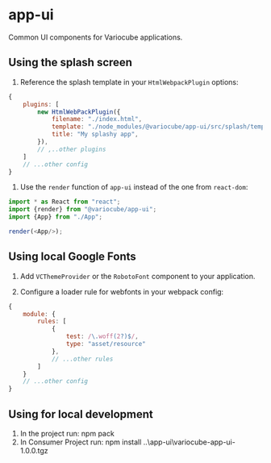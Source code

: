 # app-ui

Common UI components for Variocube applications.

## Using the splash screen

1. Reference the splash template in your `HtmlWebpackPlugin` options:

```javascript
{
    plugins: [
        new HtmlWebPackPlugin({
            filename: "./index.html",
            template: "./node_modules/@variocube/app-ui/src/splash/template.html",
            title: "My splashy app",
        }),
        // ,..other plugins
    ]
    // ...other config
}
```

1. Use the `render` function of `app-ui` instead of the one from `react-dom`:

```javascript
import * as React from "react";
import {render} from "@variocube/app-ui";
import {App} from "./App";

render(<App/>);
```

## Using local Google Fonts

1. Add `VCThemeProvider` or the `RobotoFont` component to your application. 

2. Configure a loader rule for webfonts in your webpack config:

```javascript
{
    module: {
        rules: [
            {
                test: /\.woff(2?)$/,
                type: "asset/resource"
            },
            // ...other rules
        ]
    }
    // ...other config
}
```


## Using for local development 
1. In the project run: 
npm pack 
2. In Consumer Project run:
npm install ..\app-ui\variocube-app-ui-1.0.0.tgz